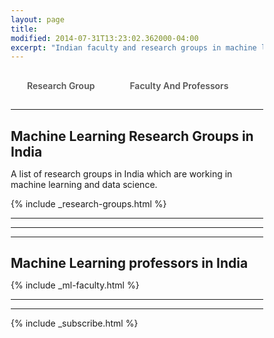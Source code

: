 ```yaml
---
layout: page
title: 
modified: 2014-07-31T13:23:02.362000-04:00
excerpt: "Indian faculty and research groups in machine learning and data science"
---
```

<style>
      
*, *:before, *:after {
  margin: 0;
  padding: 0;
  box-sizing: border-box;
}

input {
  display: none;
}

label {
  display: inline-block;
  margin: 0 0 -1px;
  padding: 15px 25px;
  font-weight: 600;
  text-align: center;
  color: #555;
  border: 1px solid transparent;
}

label:before {
  font-family: fontawesome;
  font-weight: normal;
  margin-right: 10px;
}


label:hover {
  color: #888;
  cursor: pointer;
}

input:checked + label {
  color: #555;
  border: 1px solid #ddd;
  border-top: 2px solid orange;
  border-bottom: 1px solid #fff;
}
    </style>
    
  <script>
 function pageSet()
 {
  var current_url=document.URL;
  var n = current_url.indexOf("machine-learning-faculty-india");
  if(n!=-1)
  {
      document.getElementById("tab2").checked = true;
      hideDiv(2);
  }
  else
  {
    document.getElementById("tab1").checked = true;
    hideDiv(1);
  }
 }
 function hideDiv(flag)
 {
   if(flag==1)
   {
      window.location.href = "http://suyash906.github.io/ml-india/people/#research-groups";
     document.getElementById("research_div").style.display="inline";
     document.getElementById("faculty_and_professor").style.display="none";
   }
   else if(flag==2)
   {
      window.location.href = "http://suyash906.github.io/ml-india/people/#machine-learning-faculty-india";
     document.getElementById("research_div").style.display="none";
     document.getElementById("faculty_and_professor").style.display="inline";
   }
 }
</script>
<body onload="pageSet()">
  <input id="tab1" type="radio" name="tabs" onclick="hideDiv(1)">
  <label for="tab1" >Research Group</label>
    
  <input id="tab2" type="radio" name="tabs" onclick="hideDiv(2)">
  <label for="tab2">Faculty And Professors</label> 
<!--
<table>
    <tr>
        <td id="research_group_td" width="50%" align="center"><a href="#research-groups" id="research_group_link" name="ResearchGroup" onclick="hideDiv(1)"> Research Group</a></td>
        <td id="faculty_and_professors_td" width="50%" align="center"><a href="#machine-learning-faculty-india" id="faculty_and_professor_link" onclick="hideDiv(2)"> Faculty And Professors</a></td>
    </tr>
</table>
-->
<div id="research_div">
<hr>
<h2>Machine Learning Research Groups in India</h2>

<p>A list of research groups in India which are working in machine learning and data science.</p>

{% include _research-groups.html %}
<hr>
<hr>
</div>

<div id="faculty_and_professor">
<hr>
<h2>Machine Learning professors in India</h2>

{% include _ml-faculty.html %}
<hr>
<hr>
</div>


{% include _subscribe.html %}
</body>
